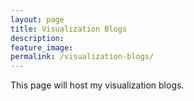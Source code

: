 ```yaml
---
layout: page
title: Visualization Blogs
description: 
feature_image: 
permalink: /visualization-blogs/
---
```


This page will host my visualization blogs. 
